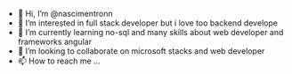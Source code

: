 - 👋 Hi, I’m @nascimentronn
- 👀 I’m interested in full stack developer but i love too backend develope
- 🌱 I’m currently learning no-sql and many skills about web developer and frameworks angular
- 💞️ I’m looking to collaborate on microsoft stacks and web developer
- 📫 How to reach me ...

<!---
nascimentronn/nascimentronn is a ✨ special ✨ repository because its `README.md` (this file) appears on your GitHub profile.
You can click the Preview link to take a look at your changes.
--->

